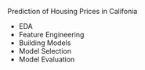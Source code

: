Prediction of Housing Prices in Califonia
- EDA
- Feature Engineering
- Building Models
- Model Selection
- Model Evaluation
